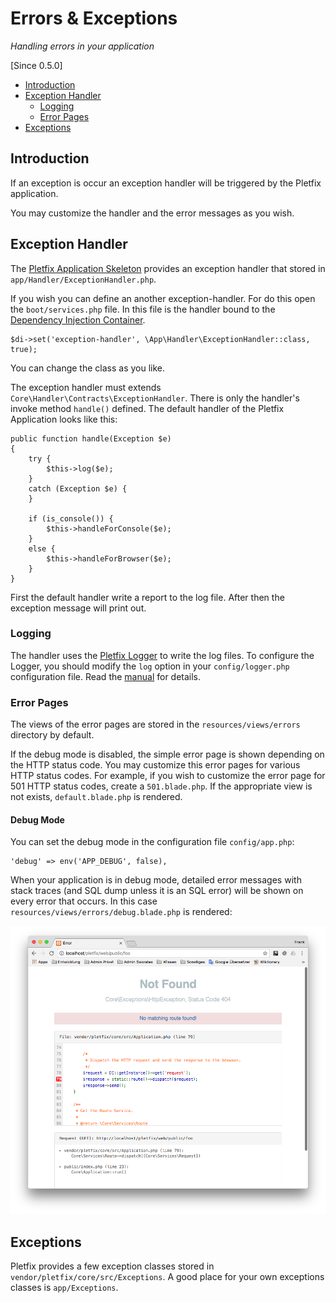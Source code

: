 # Errors & Exceptions

_Handling errors in your application_

[Since 0.5.0]

- [Introduction](#introduction)
- [Exception Handler](#handler)
    - [Logging](#logging)
    - [Error Pages](#pages)
- [Exceptions](#exceptions)

<a name="introduction"></a>
## Introduction

If an exception is occur an exception handler will be triggered by the Pletfix application.

You may customize the handler and the error messages as you wish.

<a name="handler"></a>
## Exception Handler

The [Pletfix Application Skeleton](https://github.com/pletfix/app) provides an exception handler that stored in `app/Handler/ExceptionHandler.php`.

If you wish you can define an another exception-handler. For do this open the `boot/services.php` file. 
In this file is the handler bound to the [Dependency Injection Container](di).

    $di->set('exception-handler', \App\Handler\ExceptionHandler::class, true);

You can change the class as you like.

The exception handler must extends `Core\Handler\Contracts\ExceptionHandler`. There is only the handler's invoke method 
`handle()` defined. The default handler of the Pletfix Application looks like this:

    public function handle(Exception $e)
    {
        try {
            $this->log($e);
        }
        catch (Exception $e) {
        }

        if (is_console()) {
            $this->handleForConsole($e);
        }
        else {
            $this->handleForBrowser($e);
        }
    }

First the default handler write a report to the log file. After then the exception message will print out. 

<a name="custom-logging"></a>
### Logging

The handler uses the [Pletfix Logger](logging) to write the log files. To configure the Logger, you should modify the 
`log` option in your `config/logger.php` configuration file. Read the [manual](logging) for details.

<a name="pages"></a>
### Error Pages

The views of the error pages are stored in the `resources/views/errors` directory by default.

If the debug mode is disabled, the simple error page is shown depending on the HTTP status code. You may customize this 
error pages for various HTTP status codes. For example, if you wish to customize the error page for 501 HTTP status codes, 
create a `501.blade.php`. If the appropriate view is not exists, `default.blade.php` is rendered.

#### Debug Mode

You can set the debug mode in the configuration file `config/app.php`:
    
    'debug' => env('APP_DEBUG', false),

When your application is in debug mode, detailed error messages with stack traces (and SQL dump unless it is an SQL error) 
will be shown on every error that occurs. In this case `resources/views/errors/debug.blade.php` is rendered: 

![Pretty Error Page](https://raw.githubusercontent.com/pletfix/docs/master/images/error_page.png)


<a name="exceptions"></a>
## Exceptions

Pletfix provides a few exception classes stored in `vendor/pletfix/core/src/Exceptions`. A good place for your own 
exceptions classes is `app/Exceptions`.